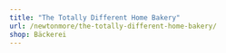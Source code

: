```yaml
---
title: "The Totally Different Home Bakery"
url: /newtonmore/the-totally-different-home-bakery/
shop: Bäckerei
---
```

